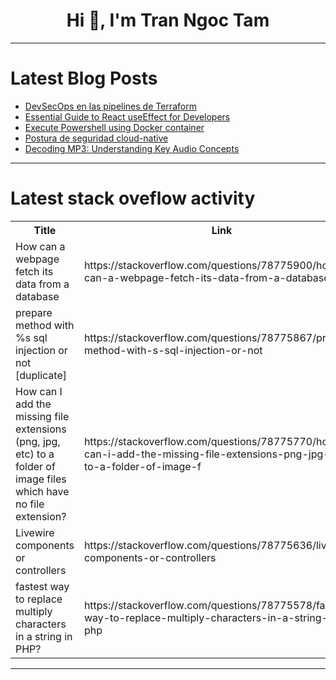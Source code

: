 <h1 align="center">Hi 👋, I'm Tran Ngoc Tam</h1>

---

# Latest Blog Posts 
<!-- BLOG-POST-LIST:START -->
- [DevSecOps en las pipelines de Terraform](https://dev.to/sjim-bcloudsec/devsecops-en-las-pipelines-de-terraform-11oi)
- [Essential Guide to React useEffect for Developers](https://dev.to/udoka_emmanuel/essential-guide-to-react-useeffect-for-developers-fml)
- [Execute Powershell using Docker container](https://dev.to/devesh_omar_b599bc4be3ee7/execute-powershell-using-docker-container-2oh8)
- [Postura de seguridad cloud-native](https://dev.to/sjim-bcloudsec/postura-de-seguridad-cloud-native-g80)
- [Decoding MP3: Understanding Key Audio Concepts](https://dev.to/rajasekhar_beemireddy_cb8/decoding-mp3-understanding-key-audio-concepts-21cp)
<!-- BLOG-POST-LIST:END -->

---

# Latest stack oveflow activity
<table>
  <tr><th>Title</th><th>Link</th></tr>
  <!-- STACKOVERFLOW:START --><tr><td>How can a webpage fetch its data from a database</td><td>https://stackoverflow.com/questions/78775900/how-can-a-webpage-fetch-its-data-from-a-database</td></tr><tr><td>prepare method with %s sql injection or not [duplicate]</td><td>https://stackoverflow.com/questions/78775867/prepare-method-with-s-sql-injection-or-not</td></tr><tr><td>How can I add the missing file extensions &lpar;png, jpg, etc&rpar; to a folder of image files which have no file extension?</td><td>https://stackoverflow.com/questions/78775770/how-can-i-add-the-missing-file-extensions-png-jpg-etc-to-a-folder-of-image-f</td></tr><tr><td>Livewire components or controllers</td><td>https://stackoverflow.com/questions/78775636/livewire-components-or-controllers</td></tr><tr><td>fastest way to replace multiply characters in a string in PHP?</td><td>https://stackoverflow.com/questions/78775578/fastest-way-to-replace-multiply-characters-in-a-string-in-php</td></tr><!-- STACKOVERFLOW:END -->
</table>

---


